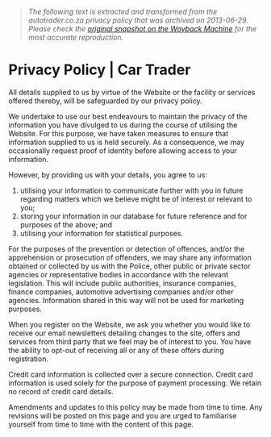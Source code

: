 > *The following text is extracted and transformed from the autotrader.co.za privacy policy that was archived on 2013-06-29. Please check the [original snapshot on the Wayback Machine](https://web.archive.org/web/20130629185316id_/http%3A//www.autotrader.co.za/privacy-policy) for the most accurate reproduction.*

# Privacy Policy | Car Trader

All details supplied to us by virtue of the Website or the facility or services offered thereby, will be safeguarded by our privacy policy. 

We undertake to use our best endeavours to maintain the privacy of the information you have divulged to us during the course of utilising the Website. For this purpose, we have taken measures to ensure that information supplied to us is held securely. As a consequence, we may occasionally request proof of identity before allowing access to your information.

However, by providing us with your details, you agree to us:

  1. utilising your information to communicate further with you in future regarding matters which we believe might be of interest or relevant to you;
  2. storing your information in our database for future reference and for purposes of the above; and
  3. utilising your information for statistical purposes.



For the purposes of the prevention or detection of offences, and/or the apprehension or prosecution of offenders, we may share any information obtained or collected by us with the Police, other public or private sector agencies or representative bodies in accordance with the relevant legislation. This will include public authorities, insurance companies, finance companies, automotive advertising companies and/or other agencies. Information shared in this way will not be used for marketing purposes.

When you register on the Website, we ask you whether you would like to receive our email newsletters detailing changes to the site, offers and services from third party that we feel may be of interest to you. You have the ability to opt-out of receiving all or any of these offers during registration. 

Credit card information is collected over a secure connection. Credit card information is used solely for the purpose of payment processing. We retain no record of credit card details.

Amendments and updates to this policy may be made from time to time. Any revisions will be posted on this page and you are urged to familiarise yourself from time to time with the content of this page. 
